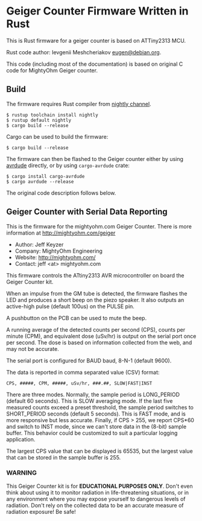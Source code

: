# Geiger Counter Firmware Written in Rust

This is Rust firmware for a geiger counter is based on ATTiny2313 MCU.

Rust code author: Ievgenii Meshcheriakov <eugen@debian.org>.

This code (including most of the documentation) is based on original C code
for MightyOhm Geiger counter.

## Build

The firmware requires Rust compiler from
[nightly channel](https://rust-lang.github.io/rustup/concepts/channels.html).

```
$ rustup toolchain install nightly
$ rustup default nightly
$ cargo build --release
```

Cargo can be used to build the firmware:

```
$ cargo build --release
```

The firmware can then be flashed to the Geiger counter either by using
[avrdude](https://www.nongnu.org/avrdude/) directly, or by using `cargo-avrdude`
crate:

```
$ cargo install cargo-avrdude
$ cargo avrdude --release
```

The original code description follows below.

## Geiger Counter with Serial Data Reporting

This is the firmware for the mightyohm.com Geiger Counter. There is more
information at http://mightyohm.com/geiger

* Author: Jeff Keyzer
* Company: MightyOhm Engineering
* Website: http://mightyohm.com/
* Contact: jeff \<at\> mightyohm.com

This firmware controls the ATtiny2313 AVR microcontroller on board the Geiger
Counter kit.

When an impulse from the GM tube is detected, the firmware flashes the LED and
produces a short beep on the piezo speaker. It also outputs an active-high pulse
(default 100us) on the PULSE pin.

A pushbutton on the PCB can be used to mute the beep.

A running average of the detected counts per second (CPS), counts per minute
(CPM), and equivalent dose (uSv/hr) is output on the serial port once per
second. The dose is based on information collected from the web, and may not be
accurate.

The serial port is configured for BAUD baud, 8-N-1 (default 9600).

The data is reported in comma separated value (CSV) format:

```
CPS, #####, CPM, #####, uSv/hr, ###.##, SLOW|FAST|INST
```

There are three modes. Normally, the sample period is LONG_PERIOD (default 60
seconds). This is SLOW averaging mode. If the last five measured counts exceed a
preset threshold, the sample period switches to SHORT_PERIOD seconds (default 5
seconds). This is FAST mode, and is more responsive but less accurate. Finally,
if CPS > 255, we report CPS*60 and switch to INST mode, since we can't store
data in the (8-bit) sample buffer. This behavior could be customized to suit a
particular logging application.

The largest CPS value that can be displayed is 65535, but the largest value that
can be stored in the sample buffer is 255.

### WARNING

This Geiger Counter kit is for **EDUCATIONAL PURPOSES ONLY**.  Don't even think
about using it to monitor radiation in life-threatening situations, or in any
environment where you may expose yourself to dangerous levels of radiation.
Don't rely on the collected data to be an accurate measure of radiation
exposure! Be safe!
